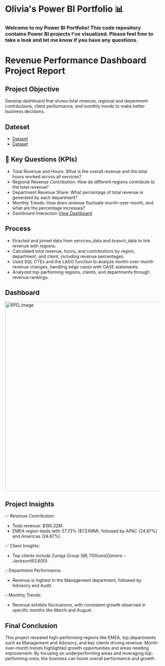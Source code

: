 # Olivia's Power BI Portfolio 📊

### Welcome to my Power BI Portfolio! This code repository contains Power BI projects I've visualized. Please feel free to take a look and let me know if you have any questions.




# Revenue Performance Dashboard Project Report

## Project Objective
Develop dashboard that shows total revenue, regional and department contributions, client performance, and monthly trends to make better business decisions.

## Dateset
- <a href="https://github.com/Olivia0514/Power_BI/blob/main/Service%20Data.csv">Dataset</a>
- <a href="https://github.com/Olivia0514/Power_BI/blob/main/Branch%20Data.csv">Dataset</a>

## 📍 Key Questions (KPIs) 
- Total Revenue and Hours: What is the overall revenue and the total hours worked across all services?
- Regional Revenue Contribution: How do different regions contribute to the total revenue?
- Department Revenue Share: What percentage of total revenue is generated by each department?
- Monthly Trends: How does revenue fluctuate month-over-month, and what are the percentage increases?
- Dashboard Interaction <a href= "https://github.com/Olivia0514/Power_BI/blob/main/Revenue%20Performance%20Dashboard.PNG">View Dashboard</a>

## Process
- Etracted and joined data from services_data and branch_data to link revenue with regions.
- Calculated total revenue, hours, and contributions by region, department, and client, including revenue percentages.
- Used SQL CTEs and the LAG() function to analyze month-over-month revenue changes, handling edge cases with CASE statements.
- Analyzed top-performing regions, clients, and departments through revenue rankings.

## Dashboard
<img width="615" alt="RPD_image" src="https://github.com/user-attachments/assets/35b3e1af-8386-4d48-a9a3-5dc92b3008e2" />


## Project Insights
✅ Revenue Contribution:
- Total revenue: $195.32M.
- EMEA region leads with 37.73% ($73.69M), followed by APAC (24.97%) and Americas (24.87%).
    
✅ Client Insights:
- Top clients include Zuniga Group ($86,700) and Zamora-Jackson ($63,600).
    
✅Department Performance:
- Revenue is highest in the Management department, followed by Advisory and Audit.
    
✅Monthly Trends:
- Revenue exhibits fluctuations, with consistent growth observed in specific months like March and August.

## Final Conclusion
This project revealed high-performing regions like EMEA, top departments such as Management and Advisory, and key clients driving revenue. Month-over-month trends highlighted growth opportunities and areas needing improvement. By focusing on underperforming areas and leveraging top-performing ones, the business can boost overall performance and growth.

